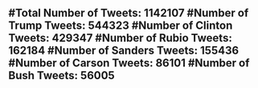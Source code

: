 #Total Number of Tweets: 1142107 
#Number of Trump Tweets: 544323
#Number of Clinton Tweets: 429347
#Number of Rubio Tweets: 162184
#Number of Sanders Tweets: 155436
#Number of Carson Tweets: 86101
#Number of Bush Tweets: 56005
---
